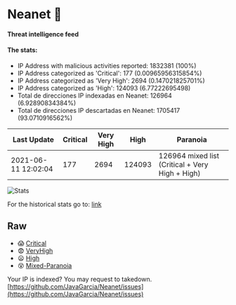 # Neanet :hocho:
#### Threat intelligence feed
#### The stats:

- IP Address with malicious activities reported: 1832381 (100%)
- IP Address categorized as 'Critical':  177 (0.00965956315854%)
- IP Address categorized as 'Very High':  2694 (0.147021825701%)
- IP Address categorized as 'High':  124093 (6.77222695498)
- Total de direcciones IP indexadas en Neanet:  126964 (6.92890834384%)
- Total de direcciones IP descartadas en Neanet:  1705417 (93.0710916562%)

| Last Update | Critical | Very High | High | Paranoia |
| --- | --- | --- | --- | --- |
| 2021-06-11 12:02:04 | 177 | 2694 | 124093 | 126964 mixed list (Critical + Very High + High)|

![Stats](https://docs.google.com/spreadsheets/d/e/2PACX-1vSnaNMIXVabIpDJjufMlzH7poXnshF3mgd8Is1g9ytUEzVsP5my4Trn8f-xkoLLQ38xpL3HtmUexLo6/pubchart?oid=501124687&format=image)

For the historical stats go to: [link](/stats.csv)
## Raw
- :scream: [Critical](https://raw.githubusercontent.com/JavaGarcia/Neanet/master/blacklists/neanet_critical.txt)
- :fearful: [VeryHigh](https://raw.githubusercontent.com/JavaGarcia/Neanet/master/blacklists/neanet_veryHigh.txtt)
- :frowning: [High](https://raw.githubusercontent.com/JavaGarcia/Neanet/master/blacklists/neanet_high.txt)
- :dizzy_face: [Mixed-Paranoia](https://raw.githubusercontent.com/JavaGarcia/Neanet/master/blacklists/neanet_all.txt)


Your IP is indexed? You may request to takedown. [https://github.com/JavaGarcia/Neanet/issues](https://github.com/JavaGarcia/Neanet/issues)













































































































































































































































































































































































































































































































































































































































































































































































































































































































































































































































































































































































































































































































































































































































































































































































































































































































































































































































































































































































































































































































































































































































































































































































































































































































































































































































































































































































































































































































































































































































































































































































































































































































































































































































































































































































































































































































































































































































































































































































































































































































































































































































































































































































































































































































































































































































































































































































































































































































































































































































































































































































































































































































































































































































































































































































































































































































































































































































































































































































































































































































































































































































































































































































































































































































































































































































































































































































































































































































































































































































































































































